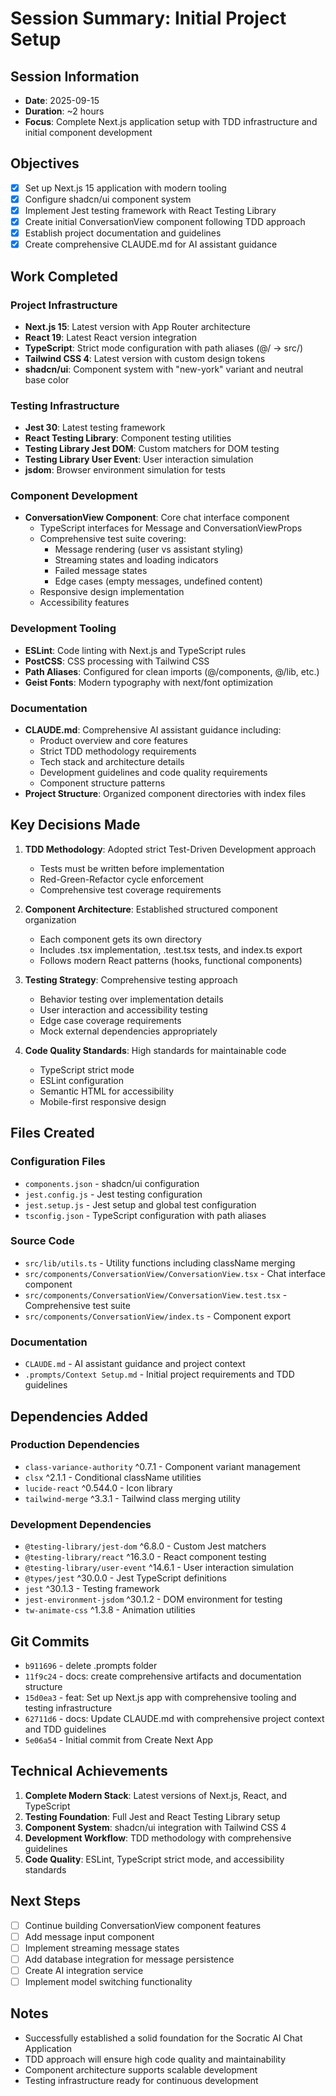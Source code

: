 # Session Summary: Initial Project Setup

## Session Information
- **Date**: 2025-09-15
- **Duration**: ~2 hours
- **Focus**: Complete Next.js application setup with TDD infrastructure and initial component development

## Objectives
- [x] Set up Next.js 15 application with modern tooling
- [x] Configure shadcn/ui component system
- [x] Implement Jest testing framework with React Testing Library
- [x] Create initial ConversationView component following TDD approach
- [x] Establish project documentation and guidelines
- [x] Create comprehensive CLAUDE.md for AI assistant guidance

## Work Completed

### Project Infrastructure
- **Next.js 15**: Latest version with App Router architecture
- **React 19**: Latest React version integration
- **TypeScript**: Strict mode configuration with path aliases (@/ → src/)
- **Tailwind CSS 4**: Latest version with custom design tokens
- **shadcn/ui**: Component system with "new-york" variant and neutral base color

### Testing Infrastructure
- **Jest 30**: Latest testing framework
- **React Testing Library**: Component testing utilities
- **Testing Library Jest DOM**: Custom matchers for DOM testing
- **Testing Library User Event**: User interaction simulation
- **jsdom**: Browser environment simulation for tests

### Component Development
- **ConversationView Component**: Core chat interface component
  - TypeScript interfaces for Message and ConversationViewProps
  - Comprehensive test suite covering:
    - Message rendering (user vs assistant styling)
    - Streaming states and loading indicators
    - Failed message states
    - Edge cases (empty messages, undefined content)
  - Responsive design implementation
  - Accessibility features

### Development Tooling
- **ESLint**: Code linting with Next.js and TypeScript rules
- **PostCSS**: CSS processing with Tailwind CSS
- **Path Aliases**: Configured for clean imports (@/components, @/lib, etc.)
- **Geist Fonts**: Modern typography with next/font optimization

### Documentation
- **CLAUDE.md**: Comprehensive AI assistant guidance including:
  - Product overview and core features
  - Strict TDD methodology requirements
  - Tech stack and architecture details
  - Development guidelines and code quality requirements
  - Component structure patterns
- **Project Structure**: Organized component directories with index files

## Key Decisions Made

1. **TDD Methodology**: Adopted strict Test-Driven Development approach
   - Tests must be written before implementation
   - Red-Green-Refactor cycle enforcement
   - Comprehensive test coverage requirements

2. **Component Architecture**: Established structured component organization
   - Each component gets its own directory
   - Includes .tsx implementation, .test.tsx tests, and index.ts export
   - Follows modern React patterns (hooks, functional components)

3. **Testing Strategy**: Comprehensive testing approach
   - Behavior testing over implementation details
   - User interaction and accessibility testing
   - Edge case coverage requirements
   - Mock external dependencies appropriately

4. **Code Quality Standards**: High standards for maintainable code
   - TypeScript strict mode
   - ESLint configuration
   - Semantic HTML for accessibility
   - Mobile-first responsive design

## Files Created

### Configuration Files
- `components.json` - shadcn/ui configuration
- `jest.config.js` - Jest testing configuration
- `jest.setup.js` - Jest setup and global test configuration
- `tsconfig.json` - TypeScript configuration with path aliases

### Source Code
- `src/lib/utils.ts` - Utility functions including className merging
- `src/components/ConversationView/ConversationView.tsx` - Chat interface component
- `src/components/ConversationView/ConversationView.test.tsx` - Comprehensive test suite
- `src/components/ConversationView/index.ts` - Component export

### Documentation
- `CLAUDE.md` - AI assistant guidance and project context
- `.prompts/Context Setup.md` - Initial project requirements and TDD guidelines

## Dependencies Added

### Production Dependencies
- `class-variance-authority` ^0.7.1 - Component variant management
- `clsx` ^2.1.1 - Conditional className utilities
- `lucide-react` ^0.544.0 - Icon library
- `tailwind-merge` ^3.3.1 - Tailwind class merging utility

### Development Dependencies
- `@testing-library/jest-dom` ^6.8.0 - Custom Jest matchers
- `@testing-library/react` ^16.3.0 - React component testing
- `@testing-library/user-event` ^14.6.1 - User interaction simulation
- `@types/jest` ^30.0.0 - Jest TypeScript definitions
- `jest` ^30.1.3 - Testing framework
- `jest-environment-jsdom` ^30.1.2 - DOM environment for testing
- `tw-animate-css` ^1.3.8 - Animation utilities

## Git Commits
- `b911696` - delete .prompts folder
- `11f9c24` - docs: create comprehensive artifacts and documentation structure
- `15d0ea3` - feat: Set up Next.js app with comprehensive tooling and testing infrastructure
- `62711d6` - docs: Update CLAUDE.md with comprehensive project context and TDD guidelines
- `5e06a54` - Initial commit from Create Next App

## Technical Achievements
1. **Complete Modern Stack**: Latest versions of Next.js, React, and TypeScript
2. **Testing Foundation**: Full Jest and React Testing Library setup
3. **Component System**: shadcn/ui integration with Tailwind CSS 4
4. **Development Workflow**: TDD methodology with comprehensive guidelines
5. **Code Quality**: ESLint, TypeScript strict mode, and accessibility standards

## Next Steps
- [ ] Continue building ConversationView component features
- [ ] Add message input component
- [ ] Implement streaming message states
- [ ] Add database integration for message persistence
- [ ] Create AI integration service
- [ ] Implement model switching functionality

## Notes
- Successfully established a solid foundation for the Socratic AI Chat Application
- TDD approach will ensure high code quality and maintainability
- Component architecture supports scalable development
- Testing infrastructure ready for continuous development